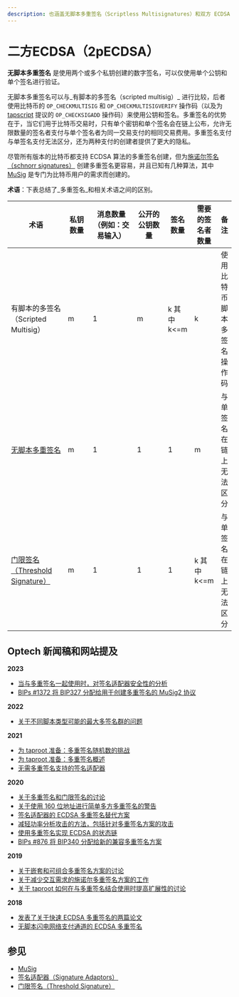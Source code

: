 ```yaml
---
description: 也涵盖无脚本多重签名（Scriptless Multisignatures）和双方 ECDSA（Two-Party ECDSA）
---
```


# 二方ECDSA（2pECDSA）

**无脚本多重签名** 是使用两个或多个私钥创建的数字签名，可以仅使用单个公钥和单个签名进行验证。

无脚本多重签名可以与_有脚本的多签名（scripted multisig）_ 进行比较，后者使用比特币的 `OP_CHECKMULTISIG` 和 `OP_CHECKMULTISIGVERIFY` 操作码（以及为 [tapscript](https://bitcoinops.org/en/topics/tapscript/) 提议的 `OP_CHECKSIGADD` 操作码）来使用公钥和签名。多重签名的优势在于，当它们用于比特币交易时，只有单个密钥和单个签名会在链上公布，允许无限数量的签名者支付与单个签名者为同一交易支付的相同交易费用。多重签名支付与单签名支付无法区分，还为两种支付的创建者提供了更大的隐私。

尽管所有版本的比特币都支持 ECDSA 算法的多重签名创建，但为[施诺尔签名（schnorr signatures）](https://bitcoinops.org/en/topics/schnorr-signatures/) 创建多重签名更容易，并且已知有几种算法，其中 [MuSig](https://bitcoinops.org/en/topics/musig/) 是专门为比特币用户的需求而创建的。

**术语**：下表总结了_多重签名_和相关术语之间的区别。

<table><thead><tr><th width="161">术语</th><th width="98">私钥数量</th><th width="210">消息数量（例如：交易输入）</th><th width="146">公开的公钥数量</th><th>签名数量</th><th>需要的签名者数量</th><th>备注</th></tr></thead><tbody><tr><td>有脚本的多签名（Scripted Multisig）</td><td>m</td><td>1</td><td>m</td><td>k 其中 k&#x3C;=m</td><td>k</td><td>使用比特币脚本多签名操作码</td></tr><tr><td><a href="https://bitcoinops.org/en/topics/multisignature/">无脚本多重签名</a></td><td>m</td><td>1</td><td>1</td><td>1</td><td>m</td><td>与单签名在链上无法区分</td></tr><tr><td><a href="https://bitcoinops.org/en/topics/threshold-signature/">门限签名（Threshold Signature）</a></td><td>m</td><td>1</td><td>1</td><td>1</td><td>k 其中 k&#x3C;=m</td><td>与单签名在链上无法区分</td></tr></tbody></table>

## Optech 新闻稿和网站提及

**2023**

* [当与多重签名一起使用时，对签名适配器安全性的分析](https://bitcoinops.org/en/newsletters/2023/05/03/#analysis-of-signature-adaptor-security)
* [BIPs #1372 将 BIP327 分配给用于创建多重签名的 MuSig2 协议](https://bitcoinops.org/en/newsletters/2023/04/12/#bips-1372)

**2022**

* [关于不同脚本类型可能的最大多签名群的问题](https://bitcoinops.org/en/newsletters/2022/06/29/#what-is-the-largest-multisig-quorum-currently-possible)

**2021**

* [为 taproot 准备：多重签名随机数的挑战](https://bitcoinops.org/en/newsletters/2021/08/11/#preparing-for-taproot-8-multisignature-nonces)
* [为 taproot 准备：多重签名概述](https://bitcoinops.org/en/newsletters/2021/08/04/#preparing-for-taproot-7-multisignatures)
* [无需多重签名支持的签名适配器](https://bitcoinops.org/en/newsletters/2021/04/28/#support-for-ecdsa-signature-adaptors-added-to-libsecp256k1-zkp)

**2020**

* [关于多重签名和门限签名的讨论](https://bitcoinops.org/en/newsletters/2020/07/01/#schnorr-signatures-and-multisignatures)
* [关于使用 160 位地址进行简单多方多重签名的警告](https://bitcoinops.org/en/newsletters/2020/06/24/#reminder-about-collision-attack-risks-on-two-party-ecdsa)
* [签名适配器的 ECDSA 多重签名替代方案](https://bitcoinops.org/en/newsletters/2020/04/08/#work-on-ptlcs-for-ln-using-simplified-ecdsa-adaptor-signatures)
* [减轻功率分析攻击的方法，包括针对多重签名方案的攻击](https://bitcoinops.org/en/newsletters/2020/04/01/#mitigating-differential-power-analysis-in-schnorr-signatures)
* [使用多重签名实现 ECDSA 的状态链](https://bitcoinops.org/en/newsletters/2020/04/01/#implementing-statechains-without-schnorr-or-eltoo)
* [BIPs #876 将 BIP340 分配给新的兼容多重签名方案](https://bitcoinops.org/en/newsletters/2020/01/29/#bip340)

**2019**

* [关于嵌套和可组合多重签名方案的讨论](https://bitcoinops.org/en/newsletters/2019/12/04/#continued-schnorr-taproot-discussion)
* [关于减少交互需求的施诺尔多重签名方案的工作](https://bitcoinops.org/en/newsletters/2019/11/27/#schnorr-taproot-updates)
* [关于 taproot 如何在与多重签名结合使用时提高扩展性的讨论](https://bitcoinops.org/en/newsletters/2019/09/18/#blockchain-design-patterns-layers-and-scaling-approaches)

**2018**

* [发表了关于快速 ECDSA 多重签名的两篇论文](https://bitcoinops.org/en/newsletters/2018/10/23/#two-papers-published-on-fast-multiparty-ecdsa)
* [无脚本闪电网络支付通道的 ECDSA 多重签名](https://bitcoinops.org/en/newsletters/2018/10/09/#multiparty-ecdsa-for-scriptless-lightning-network-payment-channels)

## 参见

* [MuSig](https://bitcoinops.org/en/topics/musig/)
* [签名适配器（Signature Adaptors）](https://bitcoinops.org/en/topics/adaptor-signatures/)
* [门限签名（Threshold Signature）](https://bitcoinops.org/en/topics/threshold-signature/)
